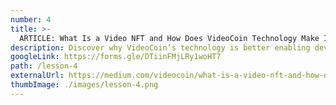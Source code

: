 ```yaml
---
number: 4
title: >-
  ARTICLE: What Is a Video NFT and How Does VideoCoin Technology Make It Better?
description: Discover why VideoCoin’s technology is better enabling developers to build the next-generation of video applications.
googleLink: https://forms.gle/DTiinFMjLRy1woHT7
path: /lesson-4
externalUrl: https://medium.com/videocoin/what-is-a-video-nft-and-how-does-videocoin-technology-make-it-better-a5b04605a551
thumbImage: ./images/lesson-4.png
---
```

